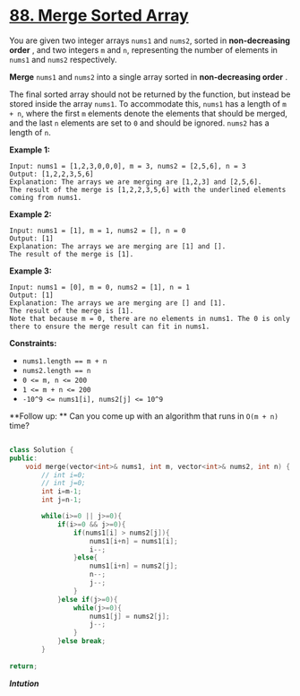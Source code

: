 # [88. Merge Sorted Array](https://leetcode.com/problems/merge-sorted-array/description/)

You are given two integer arrays `nums1` and `nums2`, sorted in **non-decreasing order** , and two integers `m` and `n`, representing the number of elements in `nums1` and `nums2` respectively.

**Merge**  `nums1` and `nums2` into a single array sorted in **non-decreasing order** .

The final sorted array should not be returned by the function, but instead be stored inside the array `nums1`. To accommodate this, `nums1` has a length of `m + n`, where the first `m` elements denote the elements that should be merged, and the last `n` elements are set to `0` and should be ignored. `nums2` has a length of `n`.

**Example 1:** 

```
Input: nums1 = [1,2,3,0,0,0], m = 3, nums2 = [2,5,6], n = 3
Output: [1,2,2,3,5,6]
Explanation: The arrays we are merging are [1,2,3] and [2,5,6].
The result of the merge is [1,2,2,3,5,6] with the underlined elements coming from nums1.
```

**Example 2:** 

```
Input: nums1 = [1], m = 1, nums2 = [], n = 0
Output: [1]
Explanation: The arrays we are merging are [1] and [].
The result of the merge is [1].
```

**Example 3:** 

```
Input: nums1 = [0], m = 0, nums2 = [1], n = 1
Output: [1]
Explanation: The arrays we are merging are [] and [1].
The result of the merge is [1].
Note that because m = 0, there are no elements in nums1. The 0 is only there to ensure the merge result can fit in nums1.
```

**Constraints:** 

- `nums1.length == m + n`
- `nums2.length == n`
- `0 <= m, n <= 200`
- `1 <= m + n <= 200`
- `-10^9 <= nums1[i], nums2[j] <= 10^9`

**Follow up: ** Can you come up with an algorithm that runs in `O(m + n)` time?

```cpp

class Solution {
public:
    void merge(vector<int>& nums1, int m, vector<int>& nums2, int n) {
        // int i=0;
        // int j=0;
        int i=m-1;
        int j=n-1;

        while(i>=0 || j>=0){
            if(i>=0 && j>=0){
                if(nums1[i] > nums2[j]){
                    nums1[i+n] = nums1[i];
                    i--;
                }else{
                    nums1[i+n] = nums2[j];
                    n--;
                    j--;
                }
            }else if(j>=0){
                while(j>=0){
                    nums1[j] = nums2[j];
                    j--;
                }
            }else break;
        }
        
return;

```

***Intution***

